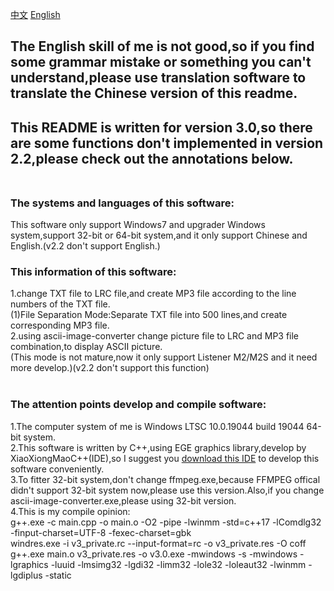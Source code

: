 [中文](https://github.com/WuXiaTux/LRC_Reader/blob/main/README.md) [English](https://github.com/WuXiaTux/LRC_Reader/blob/main/README_ENGLISH.md)

## The English skill of me is not good,so if you find some grammar mistake or something you can't understand,please use translation software to translate the Chinese version of this readme.<br>
## This README is written for version 3.0,so there are some functions don't implemented in version 2.2,please check out the annotations below.<br><br>
### The systems and languages of this software:<br>
This software only support Windows7 and upgrader Windows system,support 32-bit or 64-bit system,and it only support Chinese and English.(v2.2 don't support English.)<br>
### This information of this software:<br>
1.change TXT file to LRC file,and create MP3 file according to the line numbers of the TXT file.<br>
(1)File Separation Mode:Separate TXT file into 500 lines,and create corresponding MP3 file.<br>
2.using ascii-image-converter change picture file to LRC and MP3 file combination,to display ASCII picture.<br>
(This mode is not mature,now it only support Listener M2/M2S and it need more develop.)(v2.2 don't support this function)<br><br>
### The attention points develop and compile software:<br>
1.The computer system of me is Windows LTSC 10.0.19044 build 19044 64-bit system.<br>
2.This software is written by C++,using EGE graphics library,develop by XiaoXiongMaoC++(IDE),so I suggest you [download this IDE](http://royqh.net/redpandacpp/download/) to develop this software conveniently.<br>
3.To fitter 32-bit system,don't change ffmpeg.exe,because FFMPEG offical didn't support 32-bit system now,please use this version.Also,if you change ascii-image-converter.exe,please using 32-bit version.<br>
4.This is my compile opinion:<br>
g++.exe -c main.cpp -o main.o   -O2 -pipe -lwinmm -std=c++17 -lComdlg32  -finput-charset=UTF-8 -fexec-charset=gbk <br>
windres.exe -i v3_private.rc --input-format=rc -o v3_private.res -O coff <br>
g++.exe main.o v3_private.res -o v3.0.exe -mwindows -s -mwindows -lgraphics -luuid -lmsimg32 -lgdi32 -limm32 -lole32 -loleaut32 -lwinmm -lgdiplus -static
